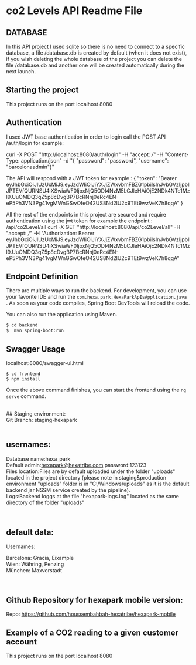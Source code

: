 # co2 Levels API Readme File

## DATABASE 

In this API project I used sqlite so there is no need to connect to a specific database, a file /database.db is created by default (when it does not exist), if you wish deleting the whole database of the project you can delete the file /database.db and another one will be created automatically during the next launch. 

## Starting the project

This project runs on the port localhost 8080

## Authentication

I used JWT base authentication in order to login call the POST API /auth/login for example:

curl -X POST "http://localhost:8080/auth/login" -H "accept: */*" -H "Content-Type: application/json" -d "{ \"password\": \"password\", \"username\": \"barcelonaadmin\"}"

The API will respond with a JWT token for example :
{
"token": "Bearer eyJhbGciOiJIUzUxMiJ9.eyJzdWIiOiJiYXJjZWxvbmFBZG1pbiIsInJvbGVzIjpbIlJPTEVfQURNSU4iXSwiaWF0IjoxNjQ5ODI4NzM5LCJleHAiOjE2NDk4NTc1Mzl9.UuOMDQ3qZ5p8cDvgBP7BcRNnj0eRc4EN-eP5Ph3VN3Pg41vgMWnGSwOfeO42US8Nd2lU2c9TEt9wzVeK7h8qqA"
}

All the rest of the endpoints in this project are secured and require authentication using the jwt token for example the endpoint : /api/co2Level/all
curl -X GET "http://localhost:8080/api/co2Level/all" -H "accept: */*" -H "Authorization: Bearer eyJhbGciOiJIUzUxMiJ9.eyJzdWIiOiJiYXJjZWxvbmFBZG1pbiIsInJvbGVzIjpbIlJPTEVfQURNSU4iXSwiaWF0IjoxNjQ5ODI4NzM5LCJleHAiOjE2NDk4NTc1Mzl9.UuOMDQ3qZ5p8cDvgBP7BcRNnj0eRc4EN-eP5Ph3VN3Pg41vgMWnGSwOfeO42US8Nd2lU2c9TEt9wzVeK7h8qqA"


## Endpoint Definition

There are multiple ways to run the backend. For development, you can use your favorite IDE and run the
`com.hexa.park.HexaParkApIsApplication.java `. As soon as your code compiles, Spring Boot DevTools will reload the code. <br/>

You can also run the application using Maven. <br/>

```bash
$ cd backend
$  mvn spring-boot:run 
```

## Swagger Usage

localhost:8080/swagger-ui.html

```
$ cd frontend
$ npm install
```

Once the above command finishes, you can start the frontend using the `ng serve` command.

<br/>
## Staging environment:<br/>
Git Branch: staging-hexapark<br/>
 <br/> 


## usernames: <br/>
Database name:hexa_park <br/>
Default admin:hexapark@hexatribe.com password:123123 <br/>
Files location:Files are by default uploaded under the folder "uploads" located in the project directory (please note in staging&production environment "uploads" folder is in "C:/Windows/uploads" as it is the default backend jar NSSM service created by the pipeline). <br/>
Logs:Backend loggs at the file "hexapark-logs.log" located as the same directory of the folder "uploads" <br/>


<br/>

## default data: <br/>
Usernames:

Barcelona: Gràcia, Eixample<br/>
Wien: Währing, Penzing<br/>
München: Maxvorstadt<br/>


<br/>

## Github Repository for hexapark mobile version: <br/>
Repo: https://github.com/houssembahbah-hexatribe/hexapark-mobile <br/>


## Example of a CO2 reading to a given customer account

This project runs on the port localhost 8080





